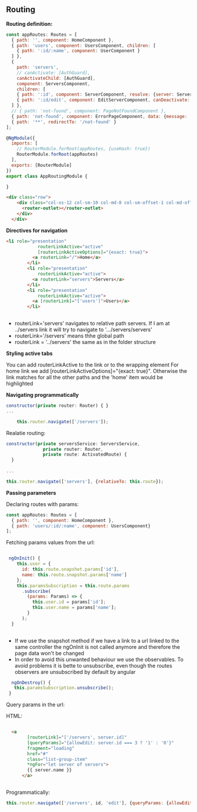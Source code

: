 ## Routing


**Routing definition:**

```javascript
const appRoutes: Routes = [
  { path: '', component: HomeComponent },
  { path: 'users', component: UsersComponent, children: [
    { path: ':id/:name', component: UserComponent }
  ] },
  {
    path: 'servers',
    // canActivate: [AuthGuard],
    canActivateChild: [AuthGuard],
    component: ServersComponent,
    children: [
    { path: ':id', component: ServerComponent, resolve: {server: ServerResolver} },
    { path: ':id/edit', component: EditServerComponent, canDeactivate: [CanDeactivateGuard] }
  ] },
  // { path: 'not-found', component: PageNotFoundComponent },
  { path: 'not-found', component: ErrorPageComponent, data: {message: 'Page not found!'} },
  { path: '**', redirectTo: '/not-found' }
];

@NgModule({
  imports: [
    // RouterModule.forRoot(appRoutes, {useHash: true})
    RouterModule.forRoot(appRoutes)
  ],
  exports: [RouterModule]
})
export class AppRoutingModule {

}
```

```HTML
<div class="row">
    <div class="col-xs-12 col-sm-10 col-md-8 col-sm-offset-1 col-md-offset-2">
      <router-outlet></router-outlet>
    </div>
  </div>
 ```
**Directives for navigation**


```HTML
<li role="presentation"
            routerLinkActive="active"
            [routerLinkActiveOptions]="{exact: true}">
          <a routerLink="/">Home</a>
        </li>
        <li role="presentation"
            routerLinkActive="active">
          <a routerLink="servers">Servers</a>
        </li>
        <li role="presentation"
            routerLinkActive="active">
          <a [routerLink]="['users']">Users</a>
        </li>
        
```

* routerLink='servers' navigates to relative path servers. If I am at ../servers link it will try to navigate to '.../servers/servers'
* routerLink='/servers' means thhe global path
* routerLink = '../servers' the same as in the folder structure


**Styling active tabs**

You can add routerLinkActive to the link or to the wrapping element
For home link we add  [routerLinkActiveOptions]="{exact: true}". Otherwise the link matches for all the other paths and the 'home' item would be highlighted


**Navigating programmatically**

```javascript
constructor(private router: Router) { }
...

    this.router.navigate(['/servers']);
```

Realatie routing:

```javascript
constructor(private serversService: ServersService,
              private router: Router,
              private route: ActivatedRoute) {
  }
  
...

this.router.navigate(['servers'], {relativeTo: this.route});
```

**Passing parameters**

Declaring routes with params:

```javascript
const appRoutes: Routes = [
  { path: '', component: HomeComponent },
  { path: 'users/:id/:name', component: UsersComponent}
];
```

Fetching params values from the url:

```javascript

 ngOnInit() {
    this.user = {
      id: this.route.snapshot.params['id'],
      name: this.route.snapshot.params['name']
    };
    this.paramsSubscription = this.route.params
      .subscribe(
        (params: Params) => {
          this.user.id = params['id'];
          this.user.name = params['name'];
        }
      );
  }
  
 ```
 
 * If we use the snapshot method if we have a link to a url linked to the same controller the ngOnInit is not called anymore and therefore the page data won't be changed
 * In order to avoid this unwanted behaviour we use the observables. To avoid problems it is bette to unsubscribe, even though the routes observers are unsubscribed by default  by angular
 
 ```javascript
   ngOnDestroy() {
    this.paramsSubscription.unsubscribe();
  }
```

Query params in the url:

HTML:

```HTML

  <a
        [routerLink]="['/servers', server.id]"
        [queryParams]="{allowEdit: server.id === 3 ? '1' : '0'}"
        fragment="loading"
        href="#"
        class="list-group-item"
        *ngFor="let server of servers">
        {{ server.name }}
      </a>
      
```
Programmatically:

```javascript
this.router.navigate(['/servers', id, 'edit'], {queryParams: {allowEdit: '1'}, fragment: 'loading'});
```


 
 
  
 
